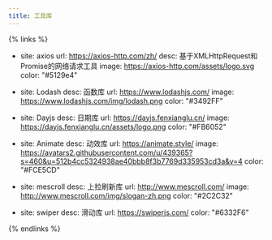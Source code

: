 ```yaml
---
title: 工具库
---
```


{% links %}

- site: axios
  url: https://axios-http.com/zh/
  desc: 基于XMLHttpRequest和Promise的网络请求工具
  image: https://axios-http.com/assets/logo.svg
  color: "#5129e4"

- site: Lodash
  desc: 函数库
  url: https://www.lodashjs.com/
  image: https://www.lodashjs.com/img/lodash.png
  color: "#3492FF"

- site: Dayjs
  desc: 日期库
  url: https://dayjs.fenxianglu.cn/
  image: https://dayjs.fenxianglu.cn/assets/logo.png
  color: "#FB6052"

- site: Animate
  desc: 动效库
  url: https://animate.style/
  image: https://avatars2.githubusercontent.com/u/439365?s=460&u=512b4cc5324938ae40bbb8f3b7769d335953cd3a&v=4
  color: "#FCE5CD"

- site: mescroll
  desc: 上拉刷新库
  url: http://www.mescroll.com/
  image: http://www.mescroll.com/img/slogan-zh.png
  color: "#2C2C32"

- site: swiper
  desc: 滑动库
  url: https://swiperjs.com/
  color: "#6332F6"

{% endlinks %}
